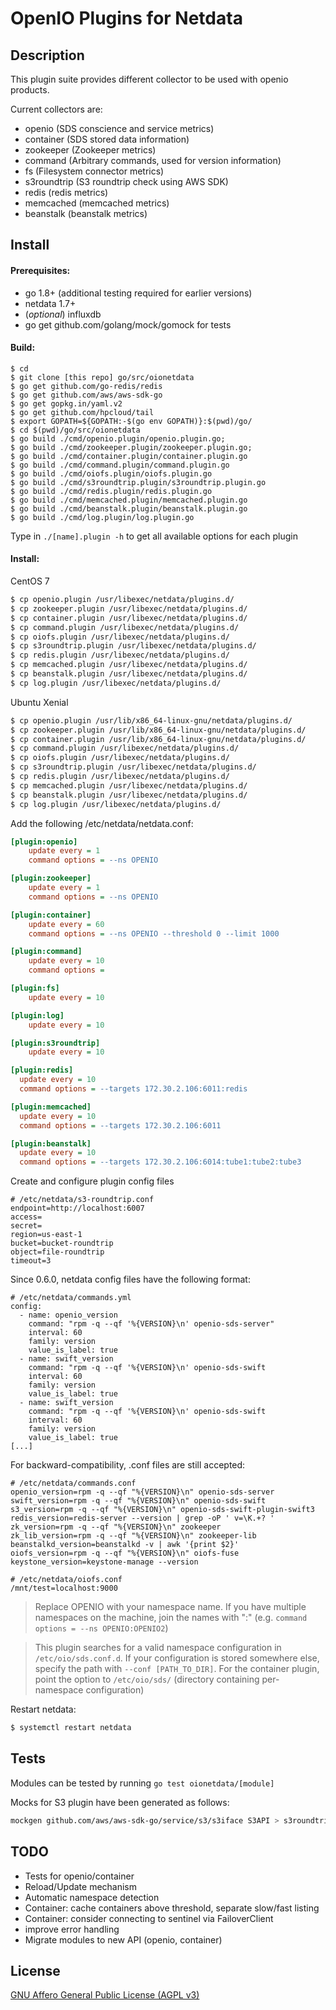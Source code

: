 OpenIO Plugins for Netdata
===

Description
---

This plugin suite provides different collector to be used with openio products.

Current collectors are:

- openio (SDS conscience and service metrics)
- container (SDS stored data information)
- zookeeper (Zookeeper metrics)
- command (Arbitrary commands, used for version information)
- fs (Filesystem connector metrics)
- s3roundtrip (S3 roundtrip check using AWS SDK)
- redis (redis metrics)
- memcached (memcached metrics)
- beanstalk (beanstalk metrics)

Install
---

#### Prerequisites:
- go 1.8+ (additional testing required for earlier versions)
- netdata 1.7+
- (*optional*) influxdb
- go get github.com/golang/mock/gomock for tests


#### Build:

```
$ cd
$ git clone [this repo] go/src/oionetdata
$ go get github.com/go-redis/redis
$ go get github.com/aws/aws-sdk-go
$ go get gopkg.in/yaml.v2
$ go get github.com/hpcloud/tail
$ export GOPATH=${GOPATH:-$(go env GOPATH)}:$(pwd)/go/
$ cd $(pwd)/go/src/oionetdata
$ go build ./cmd/openio.plugin/openio.plugin.go;
$ go build ./cmd/zookeeper.plugin/zookeeper.plugin.go;
$ go build ./cmd/container.plugin/container.plugin.go
$ go build ./cmd/command.plugin/command.plugin.go
$ go build ./cmd/oiofs.plugin/oiofs.plugin.go
$ go build ./cmd/s3roundtrip.plugin/s3roundtrip.plugin.go
$ go build ./cmd/redis.plugin/redis.plugin.go
$ go build ./cmd/memcached.plugin/memcached.plugin.go
$ go build ./cmd/beanstalk.plugin/beanstalk.plugin.go
$ go build ./cmd/log.plugin/log.plugin.go
```

Type in `./[name].plugin -h` to get all available options for each plugin

#### Install:

CentOS 7
```sh
$ cp openio.plugin /usr/libexec/netdata/plugins.d/
$ cp zookeeper.plugin /usr/libexec/netdata/plugins.d/
$ cp container.plugin /usr/libexec/netdata/plugins.d/
$ cp command.plugin /usr/libexec/netdata/plugins.d/
$ cp oiofs.plugin /usr/libexec/netdata/plugins.d/
$ cp s3roundtrip.plugin /usr/libexec/netdata/plugins.d/
$ cp redis.plugin /usr/libexec/netdata/plugins.d/
$ cp memcached.plugin /usr/libexec/netdata/plugins.d/
$ cp beanstalk.plugin /usr/libexec/netdata/plugins.d/
$ cp log.plugin /usr/libexec/netdata/plugins.d/
```

Ubuntu Xenial
```sh
$ cp openio.plugin /usr/lib/x86_64-linux-gnu/netdata/plugins.d/
$ cp zookeeper.plugin /usr/lib/x86_64-linux-gnu/netdata/plugins.d/
$ cp container.plugin /usr/lib/x86_64-linux-gnu/netdata/plugins.d/
$ cp command.plugin /usr/libexec/netdata/plugins.d/
$ cp oiofs.plugin /usr/libexec/netdata/plugins.d/
$ cp s3roundtrip.plugin /usr/libexec/netdata/plugins.d/
$ cp redis.plugin /usr/libexec/netdata/plugins.d/
$ cp memcached.plugin /usr/libexec/netdata/plugins.d/
$ cp beanstalk.plugin /usr/libexec/netdata/plugins.d/
$ cp log.plugin /usr/libexec/netdata/plugins.d/
```

Add the following /etc/netdata/netdata.conf:
```ini
[plugin:openio]
    update every = 1
    command options = --ns OPENIO

[plugin:zookeeper]
    update every = 1
    command options = --ns OPENIO

[plugin:container]
    update every = 60
    command options = --ns OPENIO --threshold 0 --limit 1000

[plugin:command]
    update every = 10
    command options =

[plugin:fs]
    update every = 10

[plugin:log]
    update every = 10

[plugin:s3roundtrip]
    update every = 10

[plugin:redis]
  update every = 10
  command options = --targets 172.30.2.106:6011:redis

[plugin:memcached]
  update every = 10
  command options = --targets 172.30.2.106:6011

[plugin:beanstalk]
  update every = 10
  command options = --targets 172.30.2.106:6014:tube1:tube2:tube3
```

Create and configure plugin config files

```
# /etc/netdata/s3-roundtrip.conf
endpoint=http://localhost:6007
access=
secret=
region=us-east-1
bucket=bucket-roundtrip
object=file-roundtrip
timeout=3
```

Since 0.6.0, netdata config files have the following format:
```
# /etc/netdata/commands.yml
config:
  - name: openio_version
    command: "rpm -q --qf '%{VERSION}\n' openio-sds-server"
    interval: 60
    family: version
    value_is_label: true
  - name: swift_version
    command: "rpm -q --qf '%{VERSION}\n' openio-sds-swift
    interval: 60
    family: version
    value_is_label: true
  - name: swift_version
    command: "rpm -q --qf '%{VERSION}\n' openio-sds-swift
    interval: 60
    family: version
    value_is_label: true
[...]
```

For backward-compatibility, .conf files are still accepted:
```
# /etc/netdata/commands.conf
openio_version=rpm -q --qf "%{VERSION}\n" openio-sds-server
swift_version=rpm -q --qf "%{VERSION}\n" openio-sds-swift
s3_version=rpm -q --qf "%{VERSION}\n" openio-sds-swift-plugin-swift3
redis_version=redis-server --version | grep -oP ' v=\K.+? '
zk_version=rpm -q --qf "%{VERSION}\n" zookeeper
zk_lib_version=rpm -q --qf "%{VERSION}\n" zookeeper-lib
beanstalkd_version=beanstalkd -v | awk '{print $2}'
oiofs_version=rpm -q --qf "%{VERSION}\n" oiofs-fuse
keystone_version=keystone-manage --version
```

```
# /etc/netdata/oiofs.conf
/mnt/test=localhost:9000
```


> Replace OPENIO with your namespace name. If you have multiple namespaces on the machine, join the names with ":" (e.g. `command options = --ns OPENIO:OPENIO2`)

> This plugin searches for a valid namespace configuration in `/etc/oio/sds.conf.d`. If your configuration is stored somewhere else, specify the path with `--conf [PATH_TO_DIR]`. For the container plugin, point the option to `/etc/oio/sds/` (directory containing per-namespace configuration)

Restart netdata:
```sh
$ systemctl restart netdata
```

Tests
---

Modules can be tested by running `go test oionetdata/[module]`

Mocks for S3 plugin have been generated as follows:

```sh
mockgen github.com/aws/aws-sdk-go/service/s3/s3iface S3API > s3roundtrip/mocks.go
```

TODO
---

- Tests for openio/container
- Reload/Update mechanism
- Automatic namespace detection
- Container: cache containers above threshold, separate slow/fast listing
- Container: consider connecting to sentinel via FailoverClient
- improve error handling
- Migrate modules to new API (openio, container)

License
---

[GNU Affero General Public License (AGPL v3)](https://www.gnu.org/licenses/agpl-3.0.html)
